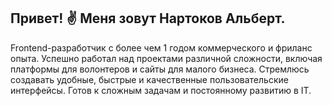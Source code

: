 Привет! ✌ Меня зовут Нартоков Альберт.
-------------------------------------------
Frontend-разработчик с более чем 1 годом коммерческого и фриланс опыта. Успешно работал над проектами различной сложности, включая платформы для волонтеров и сайты для малого бизнеса. 
Стремлюсь создавать удобные, быстрые и качественные пользовательские интерфейсы. 
Готов к сложным задачам и постоянному развитию в IT.
